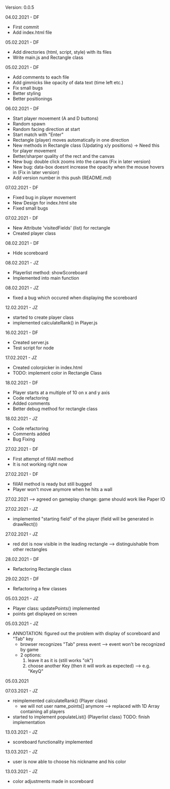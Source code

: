 Version: 0.0.5

04.02.2021 - DF
- First commit
- Add index.html file

05.02.2021 - DF
- Add directories (html, script, style) with its files
- Write main.js and Rectangle class

05.02.2021 - DF
- Add comments to each file
- Add gimmicks like opacity of data text (time left etc.)
- Fix small bugs
- Better styling
- Better positionings

06.02.2021 - DF
- Start player movement (A and D buttons)
- Random spawn
- Random facing direction at start
- Start match with "Enter"
- Rectangle (player) moves automatically in one direction
- New methods in Rectangle class (Updating x/y positions) -> Need this for player movement
- Better/sharper quality of the rect and the canvas
- New bug: double click zooms into the canvas (Fix in later version)
- New bug: data-box doesnt increase the opacity when the mouse hovers in (Fix in later version)
- Add version number in this push (README.md)

07.02.2021 - DF
- Fixed bug in player movement
- New Design for index.html site
- Fixed small bugs

07.02.2021 - DF
- New Attribute 'visitedFields' (list) for rectangle
- Created player class

08.02.2021 - DF
- Hide scoreboard

08.02.2021 - JZ
- Playerlist method: showScoreboard
- Implemented into main function

08.02.2021 - JZ
- fixed a bug which occured when displaying the scoreboard

12.02.2021 - JZ
- started to create player class
- implemented calculateRank() in Player.js

16.02.2021 - DF
- Created server.js
- Test script for node

17.02.2021 - JZ
- Created colorpicker in index.html 
- TODO: implement color in Rectangle Class

18.02.2021 - DF
- Player starts at a multiple of 10 on x and y axis
- Code refactoring
- Added comments
- Better debug method for rectangle class

18.02.2021 - JZ
- Code refactoring 
- Comments added 
- Bug Fixing 

27.02.2021 - DF
- First attempt of fillAll method
- It is not working right now

27.02.2021 - DF
- fillAll method is ready but still bugged
- Player won't move anymore when he hits a wall

27.02.2021 --> agreed on gameplay change: game should work like Paper IO 

27.02.2021 - JZ
- implemented "starting field" of the player (field will be generated in drawRect())

27.02.2021 - JZ
- red dot is now visible in the leading rectangle
  --> distinguishable from other rectangles

28.02.2021 - DF
- Refactoring Rectangle class

29.02.2021 - DF
- Refactoring a few classes

05.03.2021 - JZ
- Player class: updatePoints() implemented
- points get displayed on screen

05.03.2021 - JZ
- ANNOTATION: figured out the problem with display of scoreboard and "Tab" key
  - browser recognizes "Tab" press event --> event won't be recognized by game
  - 2 options: 
      1) leave it as it is (still works "ok")
      2) choose another Key (then it will work as expected) --> e.g. "KeyQ"

05.03.2021

07.03.2021 - JZ
- reimplemented calculateRank() (Player class)
  - we will not user name_points[] anymore --> replaced with 1D Array containing all players
- started to implement populateList() (Playerlist class) TODO: finish implementation 

13.03.2021 - JZ
- scoreboard functionality implemented 

13.03.2021 - JZ
- user is now able to choose his nickname and his color 

13.03.2021 - JZ
- color adjustments made in scoreboard